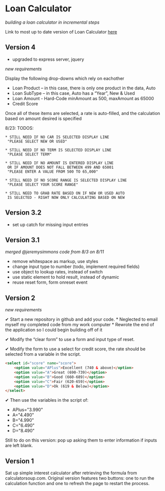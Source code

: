 # Loan Calculator 
*building a loan calculator in incremental steps*

Link to most up to date version of Loan Calculator [here](https://missjody.github.io/loan_calculator/)

## Version 4

* upgraded to express server, jquery

*new requirements*

Display the following drop-downs which rely on eachother
  * Loan Product – in this case, there is only one product in the data, Auto
  * Loan SubType – in this case, Auto has a “Year”, New & Used
  * Loan Amount - Hard-Code minAmount as 500, maxAmount as 65000
  * Credit Score
  
Once all of these items are selected, a rate is auto-filled, and the calculation based on amount desired is specified

8/23: TODOS:

    * STILL NEED IF NO CAR IS SELECTED DISPLAY LINE
     "PLEASE SELECT NEW OR USED"

    * STILL NEED IF NO TERM IS SELECTED DISPLAY LINE
     "PLEASE SELECT TERM"

    * STILL NEED IF NO AMOUNT IS ENTERED DISPLAY LINE
     OR IF AMOUNT DOES NOT FALL BETWEEN 499 AND 65001
     "PLEASE ENTER A VALUE FROM 500 TO 65,000"

    * STILL NEED IF NO SCORE RANGE IS SELECTED DISPLAY LINE
     "PLEASE SELECT YOUR SCORE RANGE"

    * STILL NEED TO GRAB RATE BASED ON IF NEW OR USED AUTO
     IS SELECTED - RIGHT NOW ONLY CALCULATING BASED ON NEW 

## Version 3.2

* set up catch for missing input entries

## Version 3.1
*merged @jeremysimmons code from 8/3 on 8/11*

* remove whitespace as markup, use styles
* change input type to number (todo, implement required fields)
* use object to lookup rates, instead of switch
* use static element to hold result, instead of dynamic
* reuse reset form, form onreset event

## Version 2
*new requirements*

✔ Start a new repository in github and add your code. 
    * Neglected to email myself my completed code from my work computer
    * Rewrote the end of the application so I could begin building off of it

✔ Modify the “clear form” to use a form and input type of reset.

✔ Modify the form to use a select for credit score, the rate should be 
      selected from a variable in the script.

```html
<select id="score" name="score">
    <option value="APlus">Excellent (740 & above)</option>
    <option value="A">Great (690-739)</option>
    <option value="B">Good (660-689)</option>
    <option value="C">Fair (620-659)</option>
    <option value="D">Ok (619 & Below)</option>
</select>
```

✔ Then use the variables in the script of:
  *  APlus="3.990"
  *  A="4.490"
  *  B="4.990"
  *  C="6.490"
  *  D="8.490"
  
Still to do on this version: pop up asking them to enter information if inputs are left blank. 

## Version 1

Sat up simple interest calculator after retrieving the formula from calculatorsoup.com. Original version features two buttons: one to run the calculation function and one to refresh the page to restart the process.



